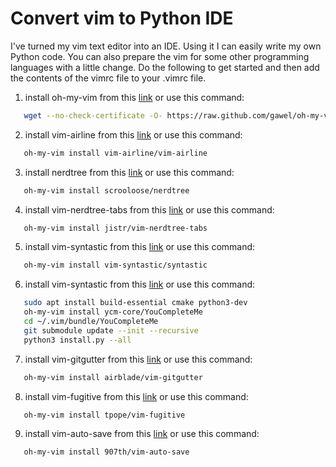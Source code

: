 # Convert vim to Python IDE
I've turned my vim text editor into an IDE.
Using it I can easily write my own Python code.
You can also prepare the vim for some other programming languages with a little change.
Do the following to get started and then add the contents of the vimrc file to your .vimrc file.
1. install oh-my-vim from this [link](https://github.com/gawel/oh-my-vim) or use this command:
```bash
   wget --no-check-certificate -O- https://raw.github.com/gawel/oh-my-vim/master/tools/install.sh | sh -
```
2. install vim-airline from this [link](https://github.com/vim-airline/vim-airline) or use this command:
```bash
   oh-my-vim install vim-airline/vim-airline
```

3. install nerdtree from this [link](https://github.com/scrooloose/nerdtree) or use this command:
```bash
   oh-my-vim install scrooloose/nerdtree
```
4. install vim-nerdtree-tabs from this [link](https://github.com/jistr/vim-nerdtree-tabs) or use this command:
```bash
   oh-my-vim install jistr/vim-nerdtree-tabs
```
5. install vim-syntastic from this [link](https://github.com/vim-syntastic/syntastic) or use this command:
```bash
   oh-my-vim install vim-syntastic/syntastic
```
6. install vim-syntastic from this [link](https://github.com/ycm-core/YouCompleteMe) or use this command:
```bash
   sudo apt install build-essential cmake python3-dev
   oh-my-vim install ycm-core/YouCompleteMe
   cd ~/.vim/bundle/YouCompleteMe
   git submodule update --init --recursive
   python3 install.py --all
```
7. install vim-gitgutter from this [link](https://github.com/airblade/vim-gitgutter) or use this command:
```bash
   oh-my-vim install airblade/vim-gitgutter
```
8. install vim-fugitive from this [link](https://github.com/tpope/vim-fugitive) or use this command:
```bash
   oh-my-vim install tpope/vim-fugitive
```
9. install vim-auto-save from this [link](https://github.com/907th/vim-auto-save) or use this command:
```bash
   oh-my-vim install 907th/vim-auto-save
```



